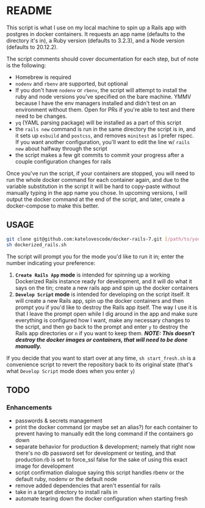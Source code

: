 # README

This script is what I use on my local machine to spin up a Rails app with postgres in docker containers. It requests an app name (defaults to the directory it's in), a Ruby version (defaults to 3.2.3), and a Node version (defaults to 20.12.2).

The script comments should cover documentation for each step, but of note is the following:

- Homebrew is required
- `nodenv` and `rbenv` are supported, but optional
- If you don't have `nodenv` or `rbenv`, the script will attempt to install the ruby and node versions you've specified on the bare machine. YMMV because I have the env managers installed and didn't test on an environment without them. Open for PRs if you're able to test and there need to be changes.
- `yq` (YAML parsing package) will be installed as a part of this script
- the `rails new` command is run in the same directory the script is in, and it sets up `esbuild` and `postcss`, and removes `minitest` as I prefer rspec. If you want another configuration, you'll want to edit the line w/ `rails new` about halfway through the script
- the script makes a few git commits to commit your progress after a couple configuration changes for rails

Once you've run the script, if your containers are stopped, you will need to run the whole docker command for each container again, and due to the variable substitution in the script it will be hard to copy-paste without manually typing in the app name you chose. In upcoming versions, I will output the docker command at the end of the script, and later, create a docker-compose to make this better.

## USAGE

```sh
git clone git@github.com:katelovescode/docker-rails-7.git [/path/to/your/app/directory]
sh dockerized_rails.sh
```

The script will prompt you for the mode you'd like to run it in; enter the number indicating your preference:

1. **`Create Rails App` mode** is intended for spinning up a working Dockerized Rails instance ready for development, and it will do what it says on the tin; create a new rails app and spin up the docker containers
2. **`Develop Script` mode** is intended for developing on the script itself. It will create a new Rails app, spin up the docker containers and then prompt you if you'd like to destroy the Rails app itself. The way I use it is that I leave the prompt open while I dig around in the app and make sure everything is configured how I want, make any necessary changes to the script, and then go back to the prompt and enter `y` to destroy the Rails app directories or `n` if you want to keep them. _**NOTE: This doesn't destroy the docker images or containers, that will need to be done manually.**_

If you decide that you want to start over at any time, `sh start_fresh.sh` is a convenience script to revert the repository back to its original state (that's what `Develop Script` mode does when you enter `y`)

## TODO

### Enhancements

- passwords & secrets management
- print the docker command (or maybe set an alias?) for each container to prevent having to manually edit the long command if the containers go down
- separate behavior for production & development; namely that right now there's no db password set for development or testing, and that production.rb is set to force_ssl false for the sake of using this exact image for development
- script confirmation dialogue saying this script handles rbenv or the default ruby, nodenv or the default node
- remove added dependencies that aren't essential for rails
- take in a target directory to install rails in
- automate tearing down the docker configuration when starting fresh
